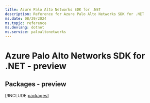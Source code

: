 ```yaml
---
title: Azure Palo Alto Networks SDK for .NET
description: Reference for Azure Palo Alto Networks SDK for .NET
ms.date: 08/29/2024
ms.topic: reference
ms.devlang: dotnet
ms.service: paloaltonetworks
---
```

# Azure Palo Alto Networks SDK for .NET - preview
## Packages - preview
[!INCLUDE [packages](palo-alto-networks-index.md)]